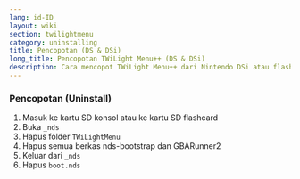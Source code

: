 ```yaml
---
lang: id-ID
layout: wiki
section: twilightmenu
category: uninstalling
title: Pencopotan (DS & DSi)
long_title: Pencopotan TWiLight Menu++ (DS & DSi)
description: Cara mencopot TWiLight Menu++ dari Nintendo DSi atau flashcard DS
---
```


### Pencopotan (Uninstall)
1. Masuk ke kartu SD konsol atau ke kartu SD flashcard
1. Buka `_nds`
1. Hapus folder `TWiLightMenu`
1. Hapus semua berkas nds-bootstrap dan GBARunner2
1. Keluar dari `_nds`
1. Hapus `boot.nds`
